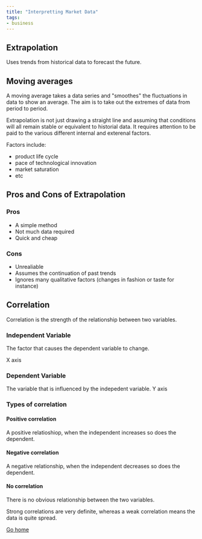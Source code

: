 ```yaml
---
title: "Interpretting Market Data"
tags:
- business
---
```


## Extrapolation

Uses trends from historical data to forecast the future.

## Moving averages

A moving average takes a data series and "smoothes" the fluctuations in data to show an average. The aim is to take out the extremes of data from period to period.


Extrapolation is not just drawing a straight line and assuming that conditions will all remain stable or equivalent to historial data. It requires attention to be paid to the various different internal and exterenal factors.

Factors include:

- product life cycle
- pace of technological innovation
- market saturation
- etc

## Pros and Cons of Extrapolation

### Pros
- A simple method
- Not much data required
- Quick and cheap

### Cons
- Unrealiable 
- Assumes the continuation of past trends
- Ignores many qualitative factors (changes in fashion or taste for instance)

## Correlation

Correlation is the strength of the relationship between two variables.

### Independent Variable

The factor that causes the dependent variable to change.

X axis

### Dependent Variable

The variable that is influenced by the indepedent variable.
Y axis

### Types of correlation

#### Positive correlation

A positive relatioshiop, when the independent increases so does the dependent.

#### Negative correlation

A negative relationship, when the independent decreases so does the dependent.

#### No correlation

There is no obvious relationship between the two variables.


Strong correlations are very definite, whereas a weak correlation means the data is quite spread.

[Go home](/)

